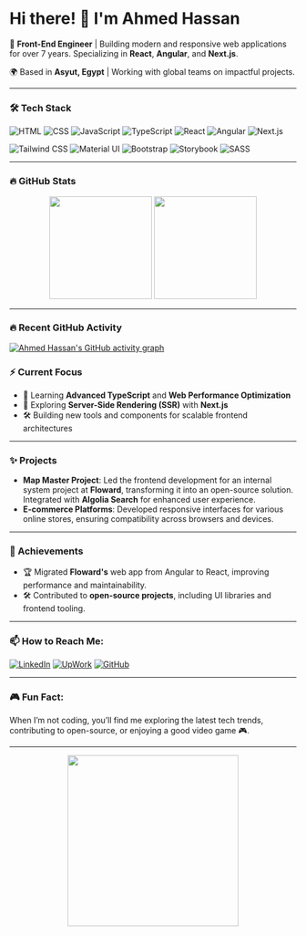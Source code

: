 # Hi there! 👋 I'm Ahmed Hassan

🚀 **Front-End Engineer** | Building modern and responsive web applications for over 7 years. Specializing in **React**, **Angular**, and **Next.js**.

🌍 Based in **Asyut, Egypt** | Working with global teams on impactful projects.

---

### 🛠️ Tech Stack

![HTML](https://img.shields.io/badge/HTML-E34F26?style=for-the-badge&logo=html5&logoColor=white)
![CSS](https://img.shields.io/badge/CSS-1572B6?style=for-the-badge&logo=css3&logoColor=white)
![JavaScript](https://img.shields.io/badge/JavaScript-F7DF1E?style=for-the-badge&logo=javascript&logoColor=black)
![TypeScript](https://img.shields.io/badge/TypeScript-007ACC?style=for-the-badge&logo=typescript&logoColor=white)
![React](https://img.shields.io/badge/React-61DAFB?style=for-the-badge&logo=react&logoColor=black)
![Angular](https://img.shields.io/badge/Angular-DD0031?style=for-the-badge&logo=angular&logoColor=white)
![Next.js](https://img.shields.io/badge/Next.js-000000?style=for-the-badge&logo=nextdotjs&logoColor=white)

![Tailwind CSS](https://img.shields.io/badge/Tailwind%20CSS-38B2AC?style=for-the-badge&logo=tailwind-css&logoColor=white)
![Material UI](https://img.shields.io/badge/Material%20UI-0081CB?style=for-the-badge&logo=mui&logoColor=white)
![Bootstrap](https://img.shields.io/badge/Bootstrap-563D7C?style=for-the-badge&logo=bootstrap&logoColor=white)
![Storybook](https://img.shields.io/badge/Storybook-FF4785?style=for-the-badge&logo=storybook&logoColor=white)
![SASS](https://img.shields.io/badge/SASS-CC6699?style=for-the-badge&logo=sass&logoColor=white)

---

### 🔥 GitHub Stats

<div align="center">
  <img height="180em" src="https://github-readme-stats.vercel.app/api?username=7ssan91&show_icons=true&theme=radical&hide_border=true&include_all_commits=true&count_private=true" />
  <img height="180em" src="https://github-readme-stats.vercel.app/api/top-langs/?username=7ssan91&layout=compact&langs_count=7&theme=radical&hide_border=true" />
</div>

---
### 🔥 Recent GitHub Activity
[![Ahmed Hassan's GitHub activity graph](https://github-readme-activity-graph.vercel.app/graph?username=7ssan91&theme=react-dark)](https://github.com/7ssan91)

### ⚡ Current Focus

- 🌱 Learning **Advanced TypeScript** and **Web Performance Optimization**
- 🔭 Exploring **Server-Side Rendering (SSR)** with **Next.js**
- 🛠️ Building new tools and components for scalable frontend architectures

---

### ✨ Projects

- **Map Master Project**: Led the frontend development for an internal system project at **Floward**, transforming it into an open-source solution. Integrated with **Algolia Search** for enhanced user experience.
- **E-commerce Platforms**: Developed responsive interfaces for various online stores, ensuring compatibility across browsers and devices.

---

### 🚀 Achievements

- 🏆 Migrated **Floward's** web app from Angular to React, improving performance and maintainability.
- 🛠️ Contributed to **open-source projects**, including UI libraries and frontend tooling.

---

### 📫 How to Reach Me:

[![LinkedIn](https://img.shields.io/badge/LinkedIn-blue?style=for-the-badge&logo=linkedin&logoColor=white)](https://www.linkedin.com/in/7ssan91/)
[![UpWork](https://img.shields.io/badge/UpWork-green?style=for-the-badge&logo=upwork&logoColor=white)](https://www.upwork.com/freelancers/~01f5699e5bd980aa20)
[![GitHub](https://img.shields.io/badge/GitHub-000?style=for-the-badge&logo=github&logoColor=white)](https://github.com/7ssan91)

---

### 🎮 Fun Fact:

When I’m not coding, you’ll find me exploring the latest tech trends, contributing to open-source, or enjoying a good video game 🎮.

---

<div align="center">
  <img src="https://media.giphy.com/media/3oEjI6SIIHBdRxXI40/giphy.gif" width="300" />
</div>
